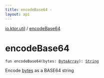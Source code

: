 ```yaml
---
title: encodeBase64 - 
layout: api
---
```


<div class='api-docs-breadcrumbs'><a href="index.html">io.ktor.util</a> / <a href="./encode-base64.html">encodeBase64</a></div>

# encodeBase64

<div class="signature"><code><span class="keyword">fun </span><span class="identifier">encodeBase64</span><span class="symbol">(</span><span class="parameterName" id="io.ktor.util$encodeBase64(kotlin.ByteArray)/bytes">bytes</span><span class="symbol">:</span>&nbsp;<a href="https://kotlinlang.org/api/latest/jvm/stdlib/kotlin/-byte-array/index.html"><span class="identifier">ByteArray</span></a><span class="symbol">)</span><span class="symbol">: </span><a href="https://kotlinlang.org/api/latest/jvm/stdlib/kotlin/-string/index.html"><span class="identifier">String</span></a></code></div>

Encode <a href="encode-base64.html#io.ktor.util$encodeBase64(kotlin.ByteArray)/bytes">bytes</a> as a BASE64 string

